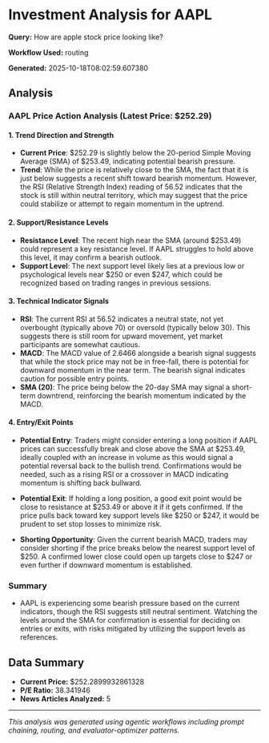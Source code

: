 # Investment Analysis for AAPL

**Query:** How are apple stock price looking like?

**Workflow Used:** routing

**Generated:** 2025-10-18T08:02:59.607380

## Analysis

### AAPL Price Action Analysis (Latest Price: $252.29)

#### 1. Trend Direction and Strength
- **Current Price**: $252.29 is slightly below the 20-period Simple Moving Average (SMA) of $253.49, indicating potential bearish pressure. 
- **Trend**: While the price is relatively close to the SMA, the fact that it is just below suggests a recent shift toward bearish momentum. However, the RSI (Relative Strength Index) reading of 56.52 indicates that the stock is still within neutral territory, which may suggest that the price could stabilize or attempt to regain momentum in the uptrend.

#### 2. Support/Resistance Levels
- **Resistance Level**: The recent high near the SMA (around $253.49) could represent a key resistance level. If AAPL struggles to hold above this level, it may confirm a bearish outlook.
- **Support Level**: The next support level likely lies at a previous low or psychological levels near $250 or even $247, which could be recognized based on trading ranges in previous sessions. 

#### 3. Technical Indicator Signals
- **RSI**: The current RSI at 56.52 indicates a neutral state, not yet overbought (typically above 70) or oversold (typically below 30). This suggests there is still room for upward movement, yet market participants are somewhat cautious.
- **MACD**: The MACD value of 2.6466 alongside a bearish signal suggests that while the stock price may not be in free-fall, there is potential for downward momentum in the near term. The bearish signal indicates caution for possible entry points.
- **SMA (20)**: The price being below the 20-day SMA may signal a short-term downtrend, reinforcing the bearish momentum indicated by the MACD.

#### 4. Entry/Exit Points
- **Potential Entry**: Traders might consider entering a long position if AAPL prices can successfully break and close above the SMA at $253.49, ideally coupled with an increase in volume as this would signal a potential reversal back to the bullish trend. Confirmations would be needed, such as a rising RSI or a crossover in MACD indicating momentum is shifting back bullward.
  
- **Potential Exit**: If holding a long position, a good exit point would be close to resistance at $253.49 or above it if it gets confirmed. If the price pulls back toward key support levels like $250 or $247, it would be prudent to set stop losses to minimize risk.

- **Shorting Opportunity**: Given the current bearish MACD, traders may consider shorting if the price breaks below the nearest support level of $250. A confirmed lower close could open up targets close to $247 or even further if downward momentum is established.

### Summary
- AAPL is experiencing some bearish pressure based on the current indicators, though the RSI suggests still neutral sentiment. Watching the levels around the SMA for confirmation is essential for deciding on entries or exits, with risks mitigated by utilizing the support levels as references.

## Data Summary

- **Current Price:** $252.2899932861328
- **P/E Ratio:** 38.341946
- **News Articles Analyzed:** 5

---

*This analysis was generated using agentic workflows including prompt chaining, routing, and evaluator-optimizer patterns.*
